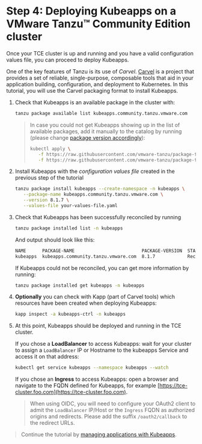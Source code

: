 # Step 4: Deploying Kubeapps on a VMware Tanzu™ Community Edition cluster

Once your TCE cluster is up and running and you have a valid configuration values file, you can proceed to deploy Kubeapps.

One of the key features of Tanzu is its use of _Carvel_.
[Carvel](https://carvel.dev/) is a project that provides a set of reliable, single-purpose, composable tools that aid in your application building, configuration, and deployment to Kubernetes. In this tutorial, you will use the Carvel packaging format to install Kubeapps.

1. Check that Kubeapps is an available package in the cluster with:

    ```bash
    tanzu package available list kubeapps.community.tanzu.vmware.com
    ```

    > In case you could not get Kubeapps showing up in the list of available packages, add it manually to the catalog by running (please change [package version accordingly](https://github.com/vmware-tanzu/package-for-kubeapps/tags)):
    >
    > ```bash
    > kubectl apply \
    >    -f https://raw.githubusercontent.com/vmware-tanzu/package-for-kubeapps/main/metadata.yaml \
    >    -f https://raw.githubusercontent.com/vmware-tanzu/package-for-kubeapps/main/8.1.7/package.yaml
    > ```

2. Install Kubeapps with the _configuration values file_ created in the previous step of the tutorial

    ```bash
    tanzu package install kubeapps --create-namespace -n kubeapps \
       --package-name kubeapps.community.tanzu.vmware.com \
       --version 8.1.7 \
       --values-file your-values-file.yaml
    ```

3. Check that Kubeapps has been successfully reconciled by running

    ```bash
    tanzu package installed list -n kubeapps
    ```

    And output should look like this:

    ```bash
    NAME      PACKAGE-NAME                         PACKAGE-VERSION  STATUS               
    kubeapps  kubeapps.community.tanzu.vmware.com  8.1.7            Reconcile succeeded
    ```

    If Kubeapps could not be reconciled, you can get more information by running:

    ```bash
    tanzu package installed get kubeapps -n kubeapps
    ```

4. **Optionally** you can check with Kapp (part of Carvel tools) which resources have been created when deploying Kubeapps:

    ```bash
    kapp inspect -a kubeapps-ctrl -n kubeapps
    ```

5. At this point, Kubeapps should be deployed and running in the TCE cluster.

    If you chose a **LoadBalancer** to access Kubeapps: wait for your cluster to assign a `LoadBalancer` IP or Hostname to the kubeapps Service and access it on that address:

    ```bash
    kubectl get service kubeapps --namespace kubeapps --watch
    ```

    If you chose an **Ingress** to access Kubeapps: open a browser and navigate to the FQDN defined for Kubeapps, for example [https://tce-cluster.foo.com](https://tce-cluster.foo.com).

    > When using OIDC, you will need to configure your OAuth2 client to admit the `LoadBalancer` IP/Host or the `Ingress` FQDN as authorized origins and redirects. Please add the suffix `/oauth2/callback` to the redirect URLs.

> Continue the tutorial by [managing applications with Kubeapps](./05-Managing-applications.md).
